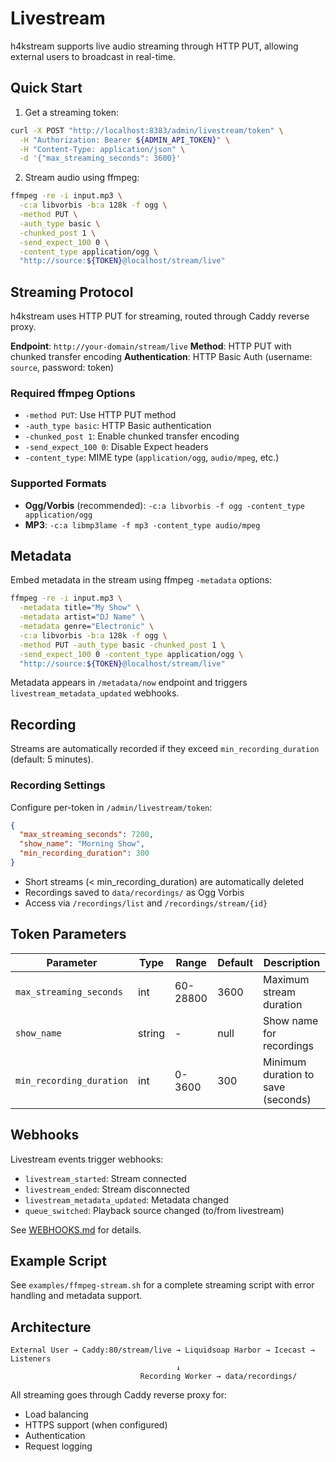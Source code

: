 # Livestream

h4kstream supports live audio streaming through HTTP PUT, allowing external users to broadcast in real-time.

## Quick Start

1. Get a streaming token:
```bash
curl -X POST "http://localhost:8383/admin/livestream/token" \
  -H "Authorization: Bearer ${ADMIN_API_TOKEN}" \
  -H "Content-Type: application/json" \
  -d '{"max_streaming_seconds": 3600}'
```

2. Stream audio using ffmpeg:
```bash
ffmpeg -re -i input.mp3 \
  -c:a libvorbis -b:a 128k -f ogg \
  -method PUT \
  -auth_type basic \
  -chunked_post 1 \
  -send_expect_100 0 \
  -content_type application/ogg \
  "http://source:${TOKEN}@localhost/stream/live"
```

## Streaming Protocol

h4kstream uses HTTP PUT for streaming, routed through Caddy reverse proxy.

**Endpoint**: `http://your-domain/stream/live`
**Method**: HTTP PUT with chunked transfer encoding
**Authentication**: HTTP Basic Auth (username: `source`, password: token)

### Required ffmpeg Options

- `-method PUT`: Use HTTP PUT method
- `-auth_type basic`: HTTP Basic authentication
- `-chunked_post 1`: Enable chunked transfer encoding
- `-send_expect_100 0`: Disable Expect headers
- `-content_type`: MIME type (`application/ogg`, `audio/mpeg`, etc.)

### Supported Formats

- **Ogg/Vorbis** (recommended): `-c:a libvorbis -f ogg -content_type application/ogg`
- **MP3**: `-c:a libmp3lame -f mp3 -content_type audio/mpeg`

## Metadata

Embed metadata in the stream using ffmpeg `-metadata` options:

```bash
ffmpeg -re -i input.mp3 \
  -metadata title="My Show" \
  -metadata artist="DJ Name" \
  -metadata genre="Electronic" \
  -c:a libvorbis -b:a 128k -f ogg \
  -method PUT -auth_type basic -chunked_post 1 \
  -send_expect_100 0 -content_type application/ogg \
  "http://source:${TOKEN}@localhost/stream/live"
```

Metadata appears in `/metadata/now` endpoint and triggers `livestream_metadata_updated` webhooks.

## Recording

Streams are automatically recorded if they exceed `min_recording_duration` (default: 5 minutes).

### Recording Settings

Configure per-token in `/admin/livestream/token`:

```json
{
  "max_streaming_seconds": 7200,
  "show_name": "Morning Show",
  "min_recording_duration": 300
}
```

- Short streams (< min_recording_duration) are automatically deleted
- Recordings saved to `data/recordings/` as Ogg Vorbis
- Access via `/recordings/list` and `/recordings/stream/{id}`

## Token Parameters

| Parameter | Type | Range | Default | Description |
|-----------|------|-------|---------|-------------|
| `max_streaming_seconds` | int | 60-28800 | 3600 | Maximum stream duration |
| `show_name` | string | - | null | Show name for recordings |
| `min_recording_duration` | int | 0-3600 | 300 | Minimum duration to save (seconds) |

## Webhooks

Livestream events trigger webhooks:

- `livestream_started`: Stream connected
- `livestream_ended`: Stream disconnected
- `livestream_metadata_updated`: Metadata changed
- `queue_switched`: Playback source changed (to/from livestream)

See [WEBHOOKS.md](WEBHOOKS.md) for details.

## Example Script

See `examples/ffmpeg-stream.sh` for a complete streaming script with error handling and metadata support.

## Architecture

```
External User → Caddy:80/stream/live → Liquidsoap Harbor → Icecast → Listeners
                                     ↓
                             Recording Worker → data/recordings/
```

All streaming goes through Caddy reverse proxy for:
- Load balancing
- HTTPS support (when configured)
- Authentication
- Request logging
